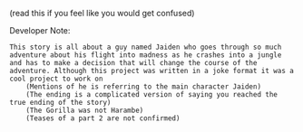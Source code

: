 (read this if you feel like you would get confused)

  Developer Note:
  
    This story is all about a guy named Jaiden who goes through so much adventure about his flight into madness as he crashes into a jungle and has to make a decision that will change the course of the adventure. Although this project was written in a joke format it was a cool project to work on
        (Mentions of he is referring to the main character Jaiden)
        (The ending is a complicated version of saying you reached the true ending of the story)
        (The Gorilla was not Harambe)
        (Teases of a part 2 are not confirmed)